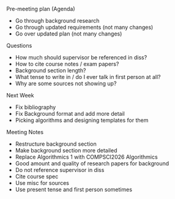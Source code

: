 Pre-meeting plan (Agenda)
  - Go through background research
  - Go through updated requirements (not many changes)
  - Go over updated plan (not many changes)

Questions
  - How much should supervisor be referenced in diss?
  - How to cite course notes / exam papers?
  - Background section length?
  - What tense to write in / do I ever talk in first person at all?
  - Why are some sources not showing up?

Next Week
  - Fix bibliography
  - Fix Background format and add more detail
  - Picking algorithms and designing templates for them

Meeting Notes
  - Restructure background section
  - Make background section more detailed
  - Replace Algorithmics 1 with COMPSCI2026 Algorithmics
  - Good amount and quality of research papers for background
  - Do not reference supervisor in diss
  - Cite course spec
  - Use misc for sources
  - Use present tense and first person sometimes
